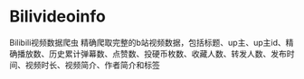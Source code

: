 # Bilivideoinfo
Bilibili视频数据爬虫 精确爬取完整的b站视频数据，包括标题、up主、up主id、精确播放数、历史累计弹幕数、点赞数、投硬币枚数、收藏人数、转发人数、发布时间、视频时长、视频简介、作者简介和标签
